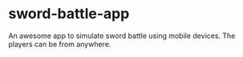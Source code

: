 # sword-battle-app

An awesome app to simulate sword battle using mobile devices. The players can be from anywhere.

